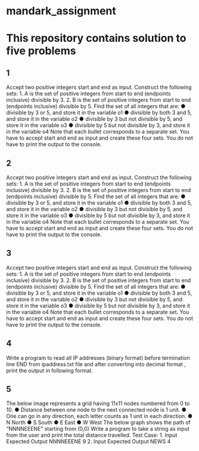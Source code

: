 # mandark_assignment
<h1>This repository contains solution to five problems </h1>
  <h2>1</h2>
  <p>Accept two positive integers start and end as input. Construct the following sets:
1. A is the set of positive integers from start to end (endpoints inclusive) divisible by 3.
2. B is the set of positive integers from start to end (endpoints inclusive) divisible by 5.
Find the set of all integers that are:
● divisible by 3 or 5, and store it in the variable o1 
● divisible by both 3 and 5, and store it in the variable o2
● divisible by 3 but not divisible by 5, and store it in the variable o3
● divisible by 5 but not divisible by 3, and store it in the variable o4
Note that each bullet corresponds to a separate set. You have to accept start and end as input
and create these four sets. You do not have to print the output to the console.
  </p>
  
  <h2>2</h2>
  <p> Accept two positive integers start and end as input. Construct the following sets:
1. A is the set of positive integers from start to end (endpoints inclusive) divisible by 3.
2. B is the set of positive integers from start to end (endpoints inclusive) divisible by 5.
Find the set of all integers that are:
● divisible by 3 or 5, and store it in the variable o1
● divisible by both 3 and 5, and store it in the variable o2
● divisible by 3 but not divisible by 5, and store it in the variable o3
● divisible by 5 but not divisible by 3, and store it in the variable o4
Note that each bullet corresponds to a separate set. You have to accept start and end as input
and create these four sets. You do not have to print the output to the console.</p>
<h2>3</h2>
<p>Accept two positive integers start and end as input. Construct the following sets:
1. A is the set of positive integers from start to end (endpoints inclusive) divisible by 3.
2. B is the set of positive integers from start to end (endpoints inclusive) divisible by 5.
Find the set of all integers that are:
● divisible by 3 or 5, and store it in the variable o1
● divisible by both 3 and 5, and store it in the variable o2
● divisible by 3 but not divisible by 5, and store it in the variable o3
● divisible by 5 but not divisible by 3, and store it in the variable o4
Note that each bullet corresponds to a separate set. You have to accept start and end as input
and create these four sets. You do not have to print the output to the console.
  </p>
 <h2>4</h2>
<p>Write a program to read all IP addresses (binary format) before termination line END from
ipaddress.txt file and after converting into decimal format , print the output in following format.</p>
  
<h2>5</h2>
<p>
  The below image represents a grid having 11x11 nodes numbered from 0 to 10.
● Distance between one node to the next connected node is 1 unit.
● One can go in any direction, each letter counts as 1 unit in each direction.
● N North
● S South
● E East
● W West
The below graph shows the path of “NNNNEEENE” starting from (0,0)
  Write a program to take a string as input from the user and print the total distance travelled.
Test Case:
1. Input Expected Output
   NNNNEEENE    9
2. Input    Expected Output
   NEWS        4
    </p>


